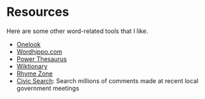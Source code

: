 Resources
=========

Here are some other word-related tools that I like.

* [Onelook](https://onelook.com/)
* [Wordhippo.com](https://wordhippo.com)
* [Power Thesaurus](https://www.powerthesaurus.org/)
* [Wiktionary](https://en.wiktionary.org/)
* [Rhyme Zone](https://www.rhymezone.com/)
* [Civic Search](https://civicsearch.org/): Search millions of comments made at recent local government meetings
